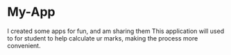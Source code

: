 # My-App
I created some apps for fun, and am sharing them
This application will used to for student to help calculate ur marks, making the process more convenient.

